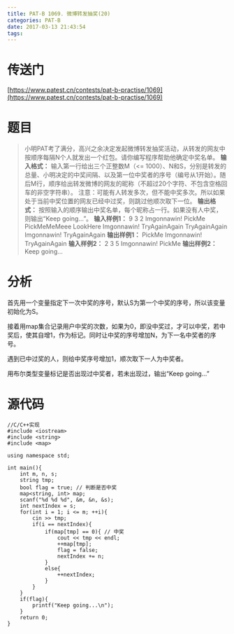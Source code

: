 ```yaml
---
title: PAT-B 1069. 微博转发抽奖(20)
categories: PAT-B
date: 2017-03-13 21:43:54
tags:
---
```

# 传送门
[https://www.patest.cn/contests/pat-b-practise/1069](https://www.patest.cn/contests/pat-b-practise/1069)
<!--more-->
# 题目
> 小明PAT考了满分，高兴之余决定发起微博转发抽奖活动，从转发的网友中按顺序每隔N个人就发出一个红包。请你编写程序帮助他确定中奖名单。
**输入格式：**
输入第一行给出三个正整数M（<= 1000）、N和S，分别是转发的总量、小明决定的中奖间隔、以及第一位中奖者的序号（编号从1开始）。随后M行，顺序给出转发微博的网友的昵称（不超过20个字符、不包含空格回车的非空字符串）。
注意：可能有人转发多次，但不能中奖多次。所以如果处于当前中奖位置的网友已经中过奖，则跳过他顺次取下一位。
**输出格式：**
按照输入的顺序输出中奖名单，每个昵称占一行。如果没有人中奖，则输出“Keep going...”。
**输入样例1：**
9 3 2
Imgonnawin!
PickMe
PickMeMeMeee
LookHere
Imgonnawin!
TryAgainAgain
TryAgainAgain
Imgonnawin!
TryAgainAgain
**输出样例1：**
PickMe
Imgonnawin!
TryAgainAgain
**输入样例2：**
2 3 5
Imgonnawin!
PickMe
**输出样例2：**
Keep going...

# 分析
首先用一个变量指定下一次中奖的序号，默认S为第一个中奖的序号，所以该变量初始化为S。

接着用map集合记录用户中奖的次数，如果为0，即没中奖过，才可以中奖，若中奖后，使其自增1，作为标记。同时让中奖的序号增加N，为下一名中奖者的序号。

遇到已中过奖的人，则给中奖序号增加1，顺次取下一人为中奖者。

用布尔类型变量标记是否出现过中奖者，若未出现过，输出“Keep going...”

# 源代码

	//C/C++实现
	#include <iostream>
	#include <string>
	#include <map>

	using namespace std;

	int main(){
		int m, n, s;
		string tmp;
		bool flag = true; // 判断是否中奖 
		map<string, int> map;
		scanf("%d %d %d", &m, &n, &s);
		int nextIndex = s;
		for(int i = 1; i <= m; ++i){
			cin >> tmp;
			if(i == nextIndex){ 
				if(map[tmp] == 0){ // 中奖 
					cout << tmp << endl;
					++map[tmp];
					flag = false;
					nextIndex += n;
				}
				else{
					++nextIndex;
				}
			}
		}
		if(flag){
			printf("Keep going...\n");
		}
		return 0;
	}